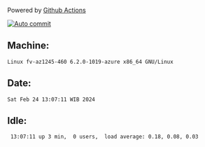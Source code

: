 Powered by [Github Actions](https://github.com/features/actions)

[![Auto commit](https://github.com/hiage/workstation/workflows/Auto%20commit/badge.svg)](https://github.com/hiage/workstation/actions?query=workflow%3A%22Auto+commit%22)

## Machine:
```
Linux fv-az1245-460 6.2.0-1019-azure x86_64 GNU/Linux
```
## Date:
```
Sat Feb 24 13:07:11 WIB 2024
```
## Idle:
```
 13:07:11 up 3 min,  0 users,  load average: 0.18, 0.08, 0.03
```
